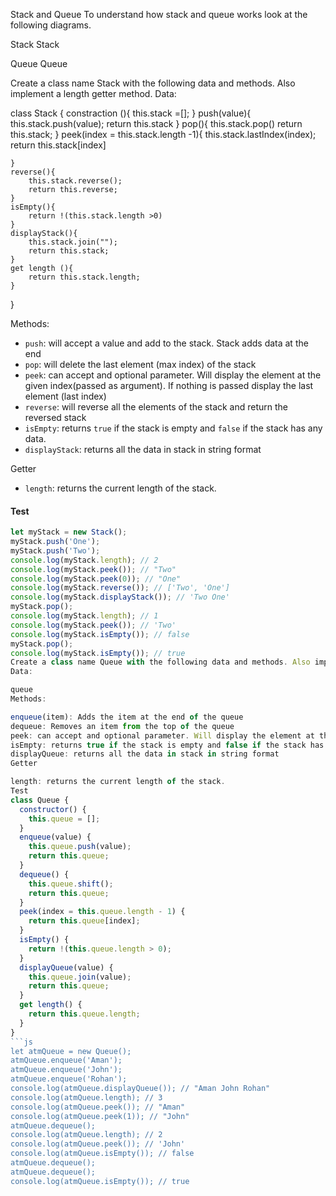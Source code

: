 Stack and Queue
To understand how stack and queue works look at the following diagrams.

Stack Stack

Queue Queue

Create a class name Stack with the following data and methods. Also implement a length getter method.
Data:

class Stack {
    constraction  (){
        this.stack =[];
    }
    push(value){
this.stack.push(value);
return this.stack
    }
    pop(){
        this.stack.pop()
        return this.stack;
    }
    peek(index = this.stack.length -1){
          this.stack.lastIndex(index);
          return this.stack[index]
      
    }
    reverse(){
        this.stack.reverse();
        return this.reverse;
    }
    isEmpty(){
        return !(this.stack.length >0)
    }
    displayStack(){
        this.stack.join("");
        return this.stack;
    }
    get length (){
        return this.stack.length;
    }
}

Methods:

- `push`: will accept a value and add to the stack. Stack adds data at the end
- `pop`: will delete the last element (max index) of the stack
- `peek`: can accept and optional parameter. Will display the element at the given index(passed as argument). If nothing is passed display the last element (last index)
- `reverse`: will reverse all the elements of the stack and return the reversed stack
- `isEmpty`: returns `true` if the stack is empty and `false` if the stack has any data.
- `displayStack`: returns all the data in stack in string format

Getter

- `length`: returns the current length of the stack.

#### Test

```js
let myStack = new Stack();
myStack.push('One');
myStack.push('Two');
console.log(myStack.length); // 2
console.log(myStack.peek()); // "Two"
console.log(myStack.peek(0)); // "One"
console.log(myStack.reverse()); // ['Two', 'One']
console.log(myStack.displayStack()); // 'Two One'
myStack.pop();
console.log(myStack.length); // 1
console.log(myStack.peek()); // 'Two'
console.log(myStack.isEmpty()); // false
myStack.pop();
console.log(myStack.isEmpty()); // true
Create a class name Queue with the following data and methods. Also implement a length getter method.
Data:

queue
Methods:

enqueue(item): Adds the item at the end of the queue
dequeue: Removes an item from the top of the queue
peek: can accept and optional parameter. Will display the element at the given index(passed as argument). If nothing is passed display the first element from top (index 0)
isEmpty: returns true if the stack is empty and false if the stack has any data.
displayQueue: returns all the data in stack in string format
Getter

length: returns the current length of the stack.
Test
class Queue {
  constructor() {
    this.queue = [];
  }
  enqueue(value) {
    this.queue.push(value);
    return this.queue;
  }
  dequeue() {
    this.queue.shift();
    return this.queue;
  }
  peek(index = this.queue.length - 1) {
    return this.queue[index];
  }
  isEmpty() {
    return !(this.queue.length > 0);
  }
  displayQueue(value) {
    this.queue.join(value);
    return this.queue;
  }
  get length() {
    return this.queue.length;
  }
}
```js
let atmQueue = new Queue();
atmQueue.enqueue('Aman');
atmQueue.enqueue('John');
atmQueue.enqueue('Rohan');
console.log(atmQueue.displayQueue()); // "Aman John Rohan"
console.log(atmQueue.length); // 3
console.log(atmQueue.peek()); // "Aman"
console.log(atmQueue.peek(1)); // "John"
atmQueue.dequeue();
console.log(atmQueue.length); // 2
console.log(atmQueue.peek()); // 'John'
console.log(atmQueue.isEmpty()); // false
atmQueue.dequeue();
atmQueue.dequeue();
console.log(atmQueue.isEmpty()); // true
